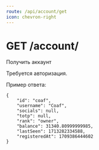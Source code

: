 ```yaml
---
route: /api/account/get
icon: chevron-right
---
```


# GET /account/
Получить аккаунт

Требуется авторизация.

Пример ответа:
```
{
    "id": "coaf",
    "username": "Coaf",
    "socials": null,
    "totp": null,
    "rank": "owner",
    "balance": 31340.80999999985,
    "lastSeen": 1713282334588,
    "registeredAt": 1709386444602
}
```
